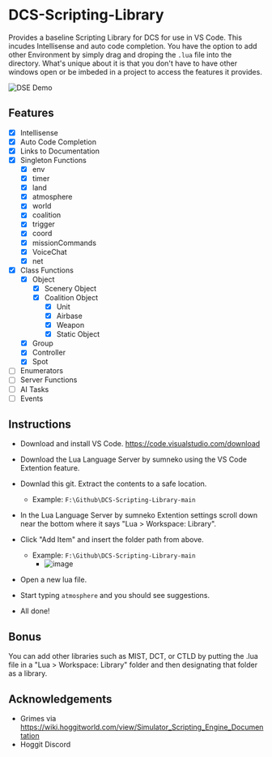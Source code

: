 # DCS-Scripting-Library
Provides a baseline Scripting Library for DCS for use in VS Code. This incudes Intellisense and auto code completion. You have the option to add other Environment by simply drag and droping the `.lua` file into the directory. What's unique about it is that you don't have to have other windows open or be imbeded in a project to access the features it provides.

![DSE Demo](https://cdn.discordapp.com/attachments/780381707794513931/941046816890294322/code3.gif)

## Features
- [X] Intellisense
- [X] Auto Code Completion
- [X] Links to Documentation
- [X] Singleton Functions
  - [X] env
  - [X] timer
  - [X] land
  - [X] atmosphere
  - [X] world
  - [X] coalition
  - [X] trigger
  - [X] coord
  - [X] missionCommands
  - [X] VoiceChat
  - [X] net
- [X] Class Functions
  - [X] Object
    - [X] Scenery Object
    - [X] Coalition Object
      - [X] Unit
      - [X] Airbase
      - [X] Weapon
      - [X] Static Object
  - [X] Group
  - [X] Controller
  - [X] Spot
- [ ] Enumerators
- [ ] Server Functions
- [ ] AI Tasks
- [ ] Events

## Instructions
  - Download and install VS Code. https://code.visualstudio.com/download
  - Download the Lua Language Server by sumneko using the VS Code Extention feature.
  - Downlad this git. Extract the contents to a safe location. 
    - Example: `F:\Github\DCS-Scripting-Library-main`
  - In the Lua Language Server by sumneko Extention settings scroll down near the bottom where it says "Lua > Workspace: Library".
  - Click "Add Item" and insert the folder path from above.
    - Example: `F:\Github\DCS-Scripting-Library-main`
      - ![image](https://user-images.githubusercontent.com/15984377/153274138-bdf52481-42d3-483c-b6b6-9fe32e78232a.png)

  - Open a new lua file.
  - Start typing `atmosphere` and you should see suggestions.
  - All done!

## Bonus
You can add other libraries such as MIST, DCT, or CTLD by putting the .lua file in a "Lua > Workspace: Library" folder and then designating that folder as a library.

## Acknowledgements
- Grimes via https://wiki.hoggitworld.com/view/Simulator_Scripting_Engine_Documentation
- Hoggit Discord
